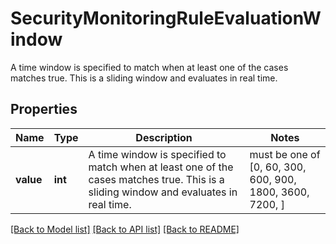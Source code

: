 # SecurityMonitoringRuleEvaluationWindow

A time window is specified to match when at least one of the cases matches true. This is a sliding window and evaluates in real time.

## Properties
Name | Type | Description | Notes
------------ | ------------- | ------------- | -------------
**value** | **int** | A time window is specified to match when at least one of the cases matches true. This is a sliding window and evaluates in real time. |  must be one of [0, 60, 300, 600, 900, 1800, 3600, 7200, ]

[[Back to Model list]](README.md#documentation-for-models) [[Back to API list]](README.md#documentation-for-api-endpoints) [[Back to README]](README.md)


